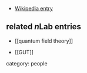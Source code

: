 

* [Wikipedia entry](https://en.wikipedia.org/wiki/Jogesh_Pati)

## related $n$Lab entries

* [[quantum field theory]]

* [[GUT]]

category: people